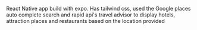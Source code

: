 React Native app build with expo. Has tailwind css, used the Google places auto complete search and rapid api's travel advisor to display hotels, attraction places and restaurants based on the location provided
